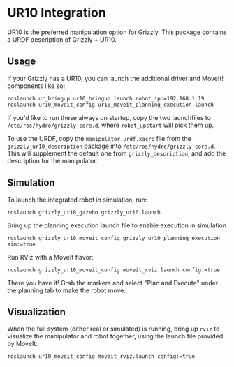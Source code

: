 UR10 Integration
================

UR10 is the preferred manipulation option for Grizzly. This package
contains a URDF description of Grizzly + UR10.


Usage
-----

If your Grizzly has a UR10, you can launch the additional driver
and MoveIt! components like so:

    roslaunch ur_bringup ur10_bringup.launch robot_ip:=192.168.1.19
    roslaunch ur10_moveit_config ur10_moveit_planning_execution.launch

If you'd like to run these always on startup, copy the two launchfiles
to `/etc/ros/hydro/grizzly-core.d`, where `robot_upstart` will pick them up.

To use the URDF, copy the `manipulator.urdf.xacro` file from the
`grizzly_ur10_description` package into `/etc/ros/hydro/grizzly-core.d`.
This will supplement the default one from `grizzly_description`, and
add the description for the manipulator.


Simulation
----------

To launch the integrated robot in simulation, run:

    roslaunch grizzly_ur10_gazebo grizzly_ur10.launch

Bring up the planning execution launch file to enable execution in simulation

    roslaunch grizzly_ur10_moveit_config grizzly_ur10_planning_execution sim:=true 

Run RViz with a MoveIt flavor:

    roslaunch grizzly_ur10_moveit_config moveit_rviz.launch config:=true

There you have it! Grab the markers and select "Plan and Execute" under the planning tab to make the robot move. 

Visualization
-------------

When the full system (either real or simulated) is running, bring up
`rviz` to visualize the manipulator and robot together, using the launch
file provided by MoveIt:

    roslaunch ur10_moveit_config moveit_rviz.launch config:=true

